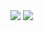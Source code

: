 <img src="https://capsule-render.vercel.app/api?type=waving&color=64d8fe&height=150&section=header" />
<img src="https://capsule-render.vercel.app/api?type=waving&color=64d8fe&height=150&section=footer" />
